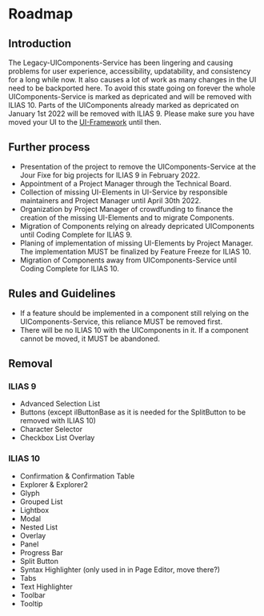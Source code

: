 # Roadmap

## Introduction

The Legacy-UIComponents-Service has been lingering and causing problems for user experience, accessibility, updatability, and consistency for a long while now. It also causes a lot of work as many changes in the UI need to be backported here. To avoid this state going on forever the whole UIComponents-Service is marked as depricated and will be removed with ILIAS 10. Parts of the UIComponents already marked as depricated on January 1st 2022 will be removed with ILIAS 9. Please make sure you have moved your UI to the [UI-Framework](https://github.com/ILIAS-eLearning/ILIAS/tree/trunk/src/UI) until then.

## Further process
* Presentation of the project to remove the UIComponents-Service at the Jour Fixe for big projects for ILIAS 9 in February 2022.
* Appointment of a Project Manager through the Technical Board.
* Collection of missing UI-Elements in UI-Service by responsible maintainers and Project Manager until April 30th 2022.
* Organization by Project Manager of crowdfunding to finance the creation of the missing UI-Elements and to migrate Components.
* Migration of Components relying on already depricated UIComponents until Coding Complete for ILIAS 9.
* Planing of implementation of missing UI-Elements by Project Manager. The implementation MUST be finalized by Feature Freeze for ILIAS 10.
* Migration of Components away from UIComponents-Service until Coding Complete for ILIAS 10.

## Rules and Guidelines
* If a feature should be implemented in a component still relying on the UIComponents-Service, this reliance MUST be removed first.
* There will be no ILIAS 10 with the UIComponents in it. If a component cannot be moved, it MUST be abandoned.

## Removal

### ILIAS 9
* Advanced Selection List
* Buttons (except ilButtonBase as it is needed for the SplitButton to be removed with ILIAS 10)
* Character Selector
* Checkbox List Overlay

### ILIAS 10
* Confirmation & Confirmation Table
* Explorer & Explorer2
* Glyph
* Grouped List
* Lightbox
* Modal
* Nested List
* Overlay
* Panel
* Progress Bar
* Split Button
* Syntax Highlighter (only used in in Page Editor, move there?)
* Tabs
* Text Highlighter
* Toolbar
* Tooltip